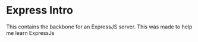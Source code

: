 <h1>Express Intro</h1>

<p>This contains the backbone for an ExpressJS server. This was made to help me learn ExpressJs</p>
